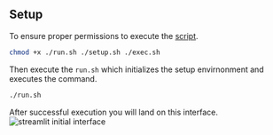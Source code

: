 ## Setup

To ensure proper permissions to execute the [script](https://www.geeksforgeeks.org/what-does-chmod-x-do-and-how-to-use-it/).
```bash
chmod +x ./run.sh ./setup.sh ./exec.sh
```

Then execute the `run.sh` which initializes the setup envirnonment and executes the command.

```bash
./run.sh
```

After successful execution you will land on this interface.
![streamlit initial interface](https://gist.github.com/assets/81156510/d1297937-fb8a-4378-a9a6-99356ef2a197)
